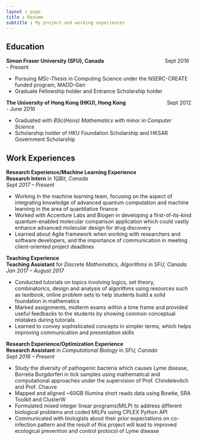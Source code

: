```yaml
---
layout : page
title : Resume
subtitle : My project and working experiences
---
```


Education
---------

**Simon Fraser University (SFU), Canada** &emsp; &emsp; &emsp; &emsp; &emsp; &emsp; &emsp; &emsp; &emsp;  Sept 2016 - Present  
* Pursuing _MSc-Thesis_ in Computing Science under the NSERC-CREATE funded program, MADD-Gen 
* Graduate Fellowship holder and Entrance Scholarship holder

**The University of Hong Kong (HKU), Hong Kong** &emsp; &emsp; &emsp; &emsp; &emsp; &emsp; Sept 2012 - June 2016  
* Graduated with _BSc(Hons) Mathematics with minor in Computer Science_
* Scholarship holder of HKU Foundation Scholarship and HKSAR Government Scholarship

Work Experiences
----------
**Research Experience/Machine Learning Experience**  
**Research Intern** in _1QBit, Canada_  
_Sept 2017 – Present_  
* Working in the machine learning team, focusing on the aspect of integrating knowledge of advanced quantum
computation and machine learning in the area of quantitative finance
* Worked with Accenture Labs and Biogen in developing a first-of-its-kind quantum-enabled molecular
comparison application which could vastly enhance advanced molecular design for drug discovery
* Learned about Agile framework when working with researchers and software developers, and the importance of
communication in meeting client-oriented project deadlines

**Teaching Experience**  
**Teaching Assistant** for _Discrete Mathematics, Algorithms_ in _SFU, Canada_  
_Jan 2017 – August 2017_   
* Conducted tutorials on topics involving logics, set theory, combinatorics, design and analysis of algorithms using
resources such as textbook, online problem sets to help students build a solid foundation in mathematics
* Marked assignments, midterm exams within a time frame and provided useful feedbacks to the students by
showing common conceptual mistakes during tutorials
* Learned to convey sophisticated concepts in simpler terms, which helps improving communication and
presentation skills  

**Research Experience/Optimization Experience**  
**Research Assistant** in _Computational Biology_ in _SFU, Canada_  
_Sept 2016 – Present_  
* Study the diversity of pathogenic bacteria which causes Lyme disease, Borrelia Burgdorferi in tick samples using
mathematical and computational approaches under the supervision of Prof. Chindelevitch and Prof. Chauve
* Mapped and aligned ~60GB Illumina short reads data using Bowtie, SRA Toolkit and ClusterW
* Formulated mixed integer linear programs(MILP) to address different biological problems and coded MILPs
using CPLEX Python API
* Communicated with biologists about their prior expectations on co-infection pattern and the result of this project
will lead to improved ecological prevention and control protocol of Lyme disease
